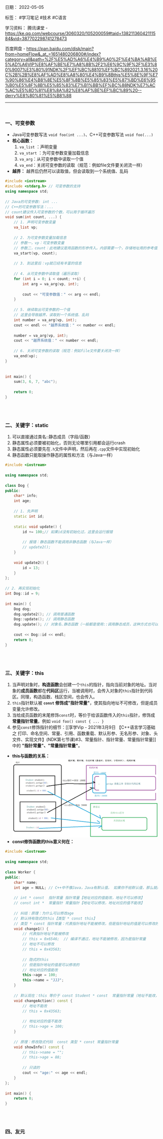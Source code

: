 日期： 2022-05-05

标签： #学习笔记 #技术 #C语言 

学习资料： 
腾讯课堂 - https://ke.qq.com/webcourse/3060320/105200059#taid=13821136042111584&vid=387702298741278473

百度网盘 - https://pan.baidu.com/disk/main?from=homeFlow&_at_=1651480206800#/index?category=all&path=%2F%E5%AD%A6%E4%B9%A0%2F%E4%BA%AB%E5%AD%A6VIP%E8%AF%BE%E7%A8%8B%2F2%E6%9C%9F%2F%E3%80%9007%E3%80%91NDK%2F%EF%BC%8810%EF%BC%892021.3.16%20C%2B%2B%E8%AF%AD%E8%A8%80%E4%B9%8Bthis%E5%8E%9F%E7%90%86%E4%B8%8E%E5%8F%8B%E5%85%83%E5%87%BD%E6%95%B0%E5%8F%8B%E5%85%83%E7%B1%BB%EF%BC%88NDK%E7%AC%AC%E5%8D%81%E8%8A%82%E8%AF%BE%EF%BC%89%20--derry%E8%80%81%E5%B8%88

---
<br>

### 一、可变参数
- Java可变参数写法 `void foo(int ...)`、C++可变参数写法 `void foo(...)`
- **核心函数：**
	1. `va_list` ：声明变量
	2. `va_start` ：为可变参数变量加载信息
	3. `va_arg`：从可变参数中读取一个值
	4. `va_end`：关闭可变参数的读取（规范：例如file文件要关闭流一样）
- **越界：** 越界后仍然可以读取值，但会读取到一个系统值、乱码

```cpp
#include <iostream>
#include <stdarg.h> // 可变参数的支持
using namespace std;

// Java的可变参数: int ...
// C++的可变参数写法：...
// count建议传入可变参数的个数，可以用于循环遍历
void sum(int count, ...) {
	// 1. 声明可变参数变量
	va_list vp;

	// 2. 为可变参数变量加载信息
	// 参数一，vp：可变参数变量
	// 参数二，count：此地建议是用函数的形参传入。内部需要一个，存储地址用的参考值，如果没有第二个参数，内部他无法处理存放参数信息
	va_start(vp, count);

	// 3. 到这里后：vp就已经有丰富的信息

	// 4. 从可变参数中读取值（遍历读取）
	for (int i = 0; i < count; ++i) {
		int arg = va_arg(vp, int);

		cout << "可变参数值：" << arg << endl;
	}

	// 5. 继续取出可变参数的一个值
	// 这里会导致越界，读取到一个系统值、乱码
	int number = va_arg(vp, int);
	cout << endl << "越界系统值：" << number << endl;

	number = va_arg(vp, int);
	cout << "越界系统值：" << number << endl;

	// 6. 关闭可变参数的读取（规范：例如file文件要关闭流一样）
	va_end(vp);
}


int main() {
	sum(3, 6, 7, "abc");

	return 0;
}
```

<br><br>

### 二、关键字：static
1. 可以直接通过类名::静态成员（字段/函数）
2. 静态属性必须要被初始化，否则无论哪里引用都会运行crash
3. 静态属性必须要先在`.h`文件中声明，然后再在`.cpp`文件中实现初始化
4. 静态函数只能取操作静态的属性和方法（与Java一样）

```cpp
#include <iostream>

using namespace std;

class Dog {
public:
	char* info;
	int age;

	// 1. 先声明
	static int id;

	static void update() {
		id += 100;// 如果id没有初始化过，这里会运行报错

		// 报错：静态函数不能调用非静态函数（与Java一样）
		// update2();
	}

	void update2() {
		id = 13;
	}
};

// 2. 再实现初始化
int Dog::id = 9;

int main() {
	Dog dog;
	dog.update2(); // 调用普通函数
	Dog::update(); // 调用静态函数
	dog.update(); // 对象名.静态函数（一般都是使用::调用静态成员，这种方式也可以，知道就行）

	cout << Dog::id << endl;
	return 0;
}
```

<br><br>

### 三、关键字：this
1. 当声明对象时，**构造函数**会创建一个`this`的指针，指向当前对象的地址。当对象的**成员函数**都在**代码区**运行，当被调用时，会传入对象的`this`指针到代码区。同理，构造函数、栈区空间，也会传入。
2. `this`指针默认被 **`const` 修饰成"指针常量"**，使其指向地址不可修改，但是成员变量允许修改。
3. 当给成员函数的末尾修饰`const`时，等价于给该函数传入的`this`指针，修饰成**常量指针常量**。例如 `void foo() const { ... }`
4. 参见`const`修饰指针的细节：[[享学Vip - 2021年3月9日 【C++语言学习基础 之 打印、命名空间、常量、引用、函数重载、默认形参、无名形参、对象、头文件、实现文件】(NDK第七节课)#3、常量指针、指针常量、常量指针常量]]中的 **"指针常量"、"常量指针常量"**。

- **this与函数的关系：**
![650](../99附件/20220506193846.png)
- **const修饰函数的this意义何在：**
```cpp
#include <iostream>

using namespace std;

class Worker {
public:
	char* name;
	int age = NULL; // C++中不像Java，Java有默认值， 如果你不给默认值，那么就是系统值 -64664

	// int * const  指针常量 指针常量【地址对应的值能改，地址不可以修改】
	// const int *  常量指针 常量指针【地址可以修改，地址对应的值不能改】

	// 纠结：原理：为什么可以修改age
	// 默认持有隐式的this【类型 * const this】
	// 类型 * const 指针常量：代表指针地址不能被修改，但是指针地址的值是可以修改的
	void change1() {
		// 代表指针地址不能被修改
		// this = 0x6546;  // 编译不通过，地址不能被修改，因为是指针常量
		// 地址不可以修改
		// this = 0x43563;

		// 隐式的this
		// 但是指针地址的值是可以修改的
		// 地址对应的值能改
		this->age = 100;
		this->name = "JJJ";
	}

	// 默认现在：this 等价于 const Student * const  常量指针常量（地址不能改，地址对应的值不能改）
	void changeAction() const {
		// 地址不能改
		// this = 0x43563;

		// 地址对应的值不能改
		// this->age = 100;
	}

	// 原理：修改隐式代码  const 类型 * const 常量指针常量
	void showInfo() const {
		// this->name = "";
		// this->age = 88;

		// 只读的
		cout << "age:" << age << endl;
	}
};

int main() {
	return 0;
}
```

<br><br>

### 四、友元

